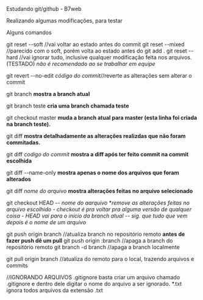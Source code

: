 Estudando git/github - B7web

Realizando algumas modificações, para testar

Alguns comandos

git reset --soft //vai voltar ao estado antes do commit
git reset --mixed //parecido com o soft, porém volta ao estado antes do git add .
git reset --hard //vai ignorar tudo, inclusive qualquer modificação feita nos arquivos. (TESTADO) *não é recomendado ao se trabalhar em equipe*

git revert --no-edit *código do commit*//reverte as alterações sem alterar o commit


git branch **mostra a branch atual**

git branch teste **cria uma branch chamada teste**

git checkout master **muda a branch atual para master (esta linha foi criada na branch teste).**

git diff **mostra detalhadamente as alterações realizdas que não foram commitadas.**

git diff *codigo do commit* **mostra a diff após ter feito commit na commit escolhida**

git diff --name-only **mostra apenas o nome dos arquivos que foram alterados**

git diff *nome do arquivo* **mostra alterações feitas no arquivo selecionado**

git checkout HEAD -- *nome do aarquivo* **remove as alterações feitas no arquivo escolhido - checkout *é pra voltar pra alguma versão de qualquer coisa - HEAD *vai para o início da branch atual* -- *sig. que tudo que vem depois é o nome de um arquivo***

git push origin branch //atualiza branch no repositório remoto **antes de fazer push dê um pull**
git push origin :branch //apaga a branch do repositório remoto
git branch -d branch //apaga a branch localmente

git pull origin branch //atualiza do remoto para o local, trazendo arquivos e commits 

//IGNORANDO ARQUIVOS .gitignore
basta criar um arquivo chamado .gitignore e dentro dele digitar o nome do arquivo a ser ignorado. *.txt ignora todos arquivos da extensão .txt 
